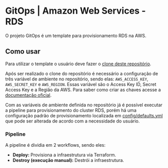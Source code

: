 # GitOps | Amazon Web Services - RDS

O projeto GitOps é um template para provisionamento RDS na AWS.

## Como usar

Para utilizar o template o usuário deve fazer o [clone deste repositório](https://github.com/vertigobr/aws_rds.git).

Após ser realizado o clone do repositório é necessário a configuração de três variável de ambiente no repositório, sendo elas: `AWS_ACCESS_KEY`, `AWS_SECRET_KEY` e `AWS_REGION`. Essas variável são o Access Key ID, Secret Access Key e a Região da AWS. Para saber como criar as chaves acesse a [documentação oficial](https://docs.aws.amazon.com/IAM/latest/UserGuide/id_credentials_access-keys.html#Using_CreateAccessKey).

Com as variáveis de ambiente definida no repositório já é possível executar a pipeline para provisionamento do cluster RDS, porém há uma configuração padrão de provisionamento localizada em [config/defaults.yml](config/defaults.yml) que pode ser alterada de acordo com a necessidade do usuário.

### Pipeline

A pipeline é dividia em 2 workflows, sendo eles:
  - **Deploy:** Provisiona a infraestrutura via Terraform.
  - **Destroy (execução manual):** Destrói a infraestrutura.

